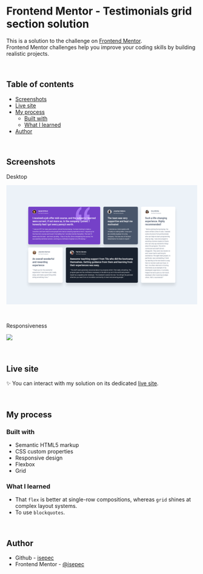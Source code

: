 # Frontend Mentor - Testimonials grid section solution

This is a solution to the challenge on [Frontend Mentor](https://www.frontendmentor.io/).
<br>
Frontend Mentor challenges help you improve your coding skills by building realistic projects.

<br>

## Table of contents
  - [Screenshots](#screenshots)
  - [Live site](#live-site)
  - [My process](#my-process)
    - [Built with](#built-with)
    - [What I learned](#what-i-learned)
  - [Author](#author)

<br>

## Screenshots

Desktop

![](./screenshots/screenshot_desktop.png)

<br>

Responsiveness

![](./screenshots/screenshot_responsiveness.gif)

<br>

## Live site

✨ You can interact with my solution on its dedicated [live site](https://isepec.github.io/testimonials-grid-section/).

<br>

## My process

### Built with

- Semantic HTML5 markup
- CSS custom properties
- Responsive design
- Flexbox
- Grid

### What I learned

- That `flex` is better at single-row compositions, whereas `grid` shines at complex layout systems.
- To use `blockquotes`.

<br>

## Author
- Github - [isepec](https://github.com/isepec)
- Frontend Mentor - [@isepec](https://www.frontendmentor.io/profile/isepec)